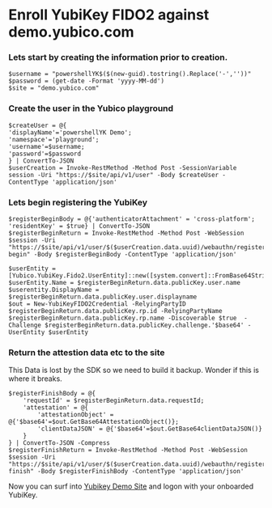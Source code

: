 # Enroll YubiKey FIDO2 against demo.yubico.com

### Lets start by creating the information prior to creation.
```pwsh
$username = "powershellYK$($(new-guid).tostring().Replace('-',''))"
$password = (get-date -Format 'yyyy-MM-dd')
$site = "demo.yubico.com"
```

### Create the user in the Yubico playground
```pwsh
$createUser = @{
'displayName'='powershellYK Demo';
'namespace'='playground';
'username'=$username;
'password'=$password
} | ConvertTo-JSON
$userCreation = Invoke-RestMethod -Method Post -SessionVariable session -Uri "https://$site/api/v1/user" -Body $createUser -ContentType 'application/json'
```

### Lets begin registering the YubiKey
```pwsh
$registerBeginBody = @{'authenticatorAttachment' = 'cross-platform'; 'residentKey' = $true} | ConvertTo-JSON
$registerBeginReturn = Invoke-RestMethod -Method Post -WebSession $session -Uri "https://$site/api/v1/user/$($userCreation.data.uuid)/webauthn/register-begin" -Body $registerBeginBody -ContentType 'application/json'

$userEntity = [Yubico.YubiKey.Fido2.UserEntity]::new([system.convert]::FromBase64String($registerBeginReturn.data.publicKey.user.id.'$base64'))
$userEntity.Name = $registerBeginReturn.data.publicKey.user.name
$userentity.DisplayName = $registerBeginReturn.data.publicKey.user.displayname
$out = New-YubiKeyFIDO2Credential -RelyingPartyID $registerBeginReturn.data.publicKey.rp.id -RelyingPartyName $registerBeginReturn.data.publicKey.rp.name -Discoverable $true  -Challenge $registerBeginReturn.data.publicKey.challenge.'$base64' -UserEntity $userEntity
```

### Return the attestion data etc to the site
This Data is lost by the SDK so we need to build it backup. Wonder if this is where it breaks.
```pwsh
$registerFinishBody = @{
    'requestId' = $registerBeginReturn.data.requestId;
    'attestation' = @{
        'attestationObject' = @{'$base64'=$out.GetBase64AttestationObject()};
        'clientDataJSON' = @{'$base64'=$out.GetBase64clientDataJSON()}
    }
} | ConvertTo-JSON -Compress
$registerFinishReturn = Invoke-RestMethod -Method Post -WebSession $session -Uri "https://$site/api/v1/user/$($userCreation.data.uuid)/webauthn/register-finish" -Body $registerFinishBody -ContentType 'application/json'
```

Now you can surf into [Yubikey Demo Site](https://demo.yubico.com/) and logon with your onboarded YubiKey.

